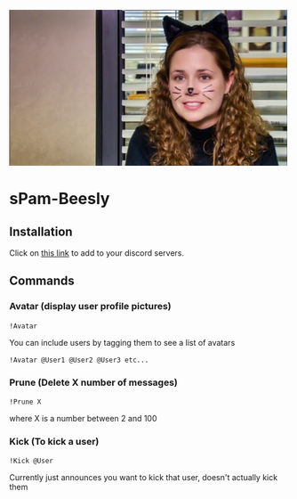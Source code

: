 ![image](sPam.jpg)

# sPam-Beesly

## Installation
Click on [this link](https://discordapp.com/oauth2/authorize?client_id=483734415940386836&scope=bot&permissions=8) to add to your discord servers.

## Commands
### Avatar (display user profile pictures)
```
!Avatar 
```
You can include users by tagging them to see a list of avatars
```
!Avatar @User1 @User2 @User3 etc...
```
### Prune (Delete X number of messages)
```
!Prune X
```
where X is a number between 2 and 100
### Kick (To kick a user)
```
!Kick @User
```
Currently just announces you want to kick that user, doesn't actually kick them
